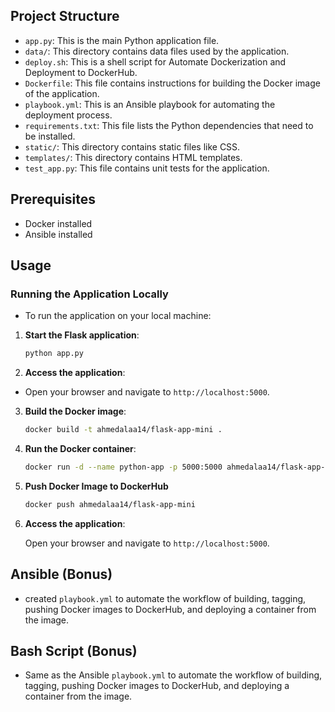 ## Project Structure

- `app.py`: This is the main Python application file.
- `data/`: This directory contains data files used by the application.
- `deploy.sh`: This is a shell script for Automate Dockerization and Deployment to DockerHub.
- `Dockerfile`: This file contains instructions for building the Docker image of the application.
- `playbook.yml`: This is an Ansible playbook for automating the deployment process.
- `requirements.txt`: This file lists the Python dependencies that need to be installed.
- `static/`: This directory contains static files like CSS.
- `templates/`: This directory contains HTML templates.
- `test_app.py`: This file contains unit tests for the application.


## Prerequisites

- Docker installed
- Ansible installed

## Usage

### Running the Application Locally

- To run the application on your local machine:

1. **Start the Flask application**:

   ```bash
   python app.py
   ```

2. **Access the application**:

- Open your browser and navigate to `http://localhost:5000`.


3. **Build the Docker image**:

   ```bash
   docker build -t ahmedalaa14/flask-app-mini .
   ```

4. **Run the Docker container**:

   ```bash
   docker run -d --name python-app -p 5000:5000 ahmedalaa14/flask-app-mini
   ```
5. **Push Docker Image to DockerHub**

   ```bash
   docker push ahmedalaa14/flask-app-mini
   ```

6. **Access the application**:

   Open your browser and navigate to `http://localhost:5000`.

## Ansible (Bonus)
- created `playbook.yml` to automate the workflow of building, tagging, pushing Docker images to DockerHub, and deploying a container from the image.


## Bash Script (Bonus)
- Same as the Ansible `playbook.yml` to automate the workflow of building, tagging, pushing Docker images to DockerHub, and deploying a container from the image.